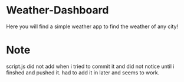 # Weather-Dashboard

Here you will find a simple weather app to find the weather of any city!

# Note

script.js did not add when i tried to commit it and did not notice until i finshed and pushed it.
had to add it in later and seems to work.
